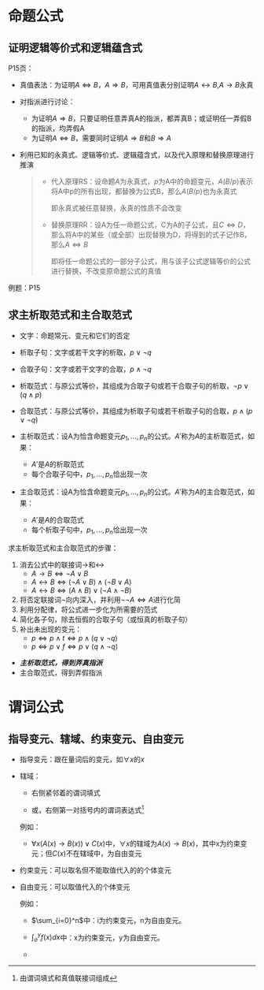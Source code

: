 # 命题公式

## 证明逻辑等价式和逻辑蕴含式

P15页：

- 真值表法：为证明$A\Leftrightarrow B$，$A\Rightarrow B$，可用真值表分别证明$A\leftrightarrow B$,$A\rightarrow B$永真

- 对指派进行讨论：

  - 为证明$A\Rightarrow B$，只要证明任意弄真A的指派，都弄真B；或证明任一弄假B的指派，均弄假A
  - 为证明$A\Leftrightarrow B$，需要同时证明$A\Rightarrow B$和$B\Rightarrow A$

- 利用已知的永真式、逻辑等价式、逻辑蕴含式，以及代入原理和替换原理进行推演

  > - 代入原理RS：设命题$A$为永真式，$p$为A中的命题变元，$A(B/p)$表示将A中p的所有出现，都替换为公式B，那么$A(B/p)$也为永真式
  >
  >   即永真式被任意替换，永真的性质不会改变
  >
  > - 替换原理RR：设A为任一命题公式，C为A的子公式，且$C\Leftrightarrow D$，那么将A中的某些（或全部）出现替换为D，将得到的式子记作B，那么$A\Leftrightarrow B$
  >
  >   即将任一命题公式的一部分子公式，用与该子公式逻辑等价的公式进行替换，不改变原命题公式的真值



例题：P15



## 求主析取范式和主合取范式

- 文字：命题常元、变元和它们的否定
- 析取子句：文字或若干文字的析取，$p\vee \neg q$
- 合取子句：文字或若干文字的合取，$p\wedge \neg q$
- 析取范式：与原公式等价，其组成为合取子句或若干合取子句的析取，$\neg p\vee(q\wedge p)$

- 合取范式：与原公式等价，其组成为析取子句或若干析取子句的合取，$p\wedge(p\vee \neg q)$



- 主析取范式：设A为恰含命题变元$p_1,\dots,p_n$的公式。$A'$称为$A$的主析取范式，如果：
  - $A'$是$A$的析取范式
  - 每个合取子句中，$p_1,\dots,p_n$恰出现一次
- 主合取范式：设A为恰含命题变元$p_1,\dots,p_n$的公式。$A'$称为$A$的主合取范式，如果：
  - $A'$是$A$的合取范式
  - 每个析取子句中，$p_1,\dots,p_n$恰出现一次



求主析取范式和主合取范式的步骤：

1. 消去公式中的联接词$\rightarrow$和$\leftrightarrow$
   - $A\rightarrow B\Leftrightarrow \neg A\vee B$
   - $A\leftrightarrow B\Leftrightarrow (\neg A\vee B)\wedge(\neg B\vee A)$
   - $A\leftrightarrow B\Leftrightarrow (A\wedge B)\vee(\neg A\wedge \neg B)$
2. 将否定联接词$\neg$向内深入，并利用$\neg\neg A\Leftrightarrow A$进行化简
3. 利用分配律，将公式进一步化为所需要的范式
4. 简化各子句，除去恒假的合取子句（或恒真的析取子句）
5. 补出未出现的变元：
   - $p\Leftrightarrow p\wedge t\Leftrightarrow p\wedge(q\vee\neg q)$
   - $p\Leftrightarrow p\vee f\Leftrightarrow p \vee(q\wedge \neg q)$



- ***主析取范式，得到弄真指派***
- 主合取范式，得到弄假指派



# 谓词公式

## 指导变元、辖域、约束变元、自由变元

- 指导变元：跟在量词后的变元，如$\forall x$的$x$

- 辖域：

  - 右侧紧邻着的谓词填式

  - 或，右侧第一对括号内的谓词表达式[^1]

    [^1]:由谓词填式和真值联接词组成

  例如：

  - $\forall x(A(x)\rightarrow B(x))\vee C(x)$中，$\forall x$的辖域为$A(x)\rightarrow B(x)$，其中x为约束变元；但$C(x)$不在辖域中，为自由变元



- 约束变元：可以取名但不能取值代入的的个体变元

- 自由变元：可以取值代入的个体变元

  例如：

  - $\sum_{i=0}^n$中：i为约束变元，n为自由变元。
  - $\int_o^yf(x)dx$中：x为约束变元，y为自由变元。

  - 

